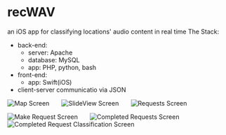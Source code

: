 # recWAV
an iOS app for classifying locations' audio content in real time
The Stack:
* back-end: 
  * server: Apache 
  * database: MySQL
  * app: PHP, python, bash
* front-end:
  * app: Swift(iOS)
* client-server communicatio via JSON

![Map Screen](/../master/imgs/map-screen.png?raw=true "Home Screen") &nbsp; &nbsp; &nbsp;
![SlideView Screen](/../master/imgs/slide-view.png?raw=true "SlideView Screen") &nbsp; &nbsp; &nbsp;
![Requests Screen](/../master/imgs/requests-screen.png?raw=true "Audio Requests Screen") 

![Make Request Screen](/../master/imgs/make-request-screen.png?raw=true "Make Request Screen") &nbsp; &nbsp; &nbsp;
![Completed Requests Screen](/../master/imgs/completed-requests.png?raw=true "Completed Audio Requests Screen") &nbsp; &nbsp; &nbsp;
![Completed Request Classification Screen](/../master/imgs/completed-request-classification.png?raw=true "Detail Audio Request Completed Screen")
